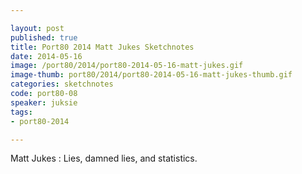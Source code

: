 ```yaml
---

layout: post
published: true
title: Port80 2014 Matt Jukes Sketchnotes
date: 2014-05-16
image: /port80/2014/port80-2014-05-16-matt-jukes.gif
image-thumb: port80/2014/port80-2014-05-16-matt-jukes-thumb.gif
categories: sketchnotes
code: port80-08
speaker: juksie
tags:
- port80-2014

---
```


Matt Jukes : Lies, damned lies, and statistics.